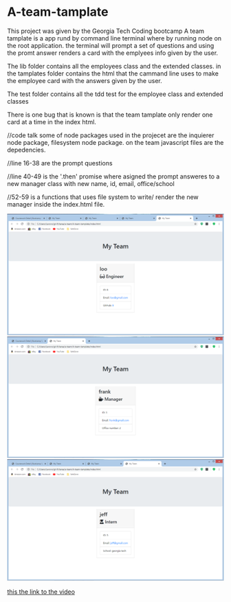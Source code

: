 # A-team-tamplate
This project was given by the Georgia Tech Coding bootcamp
A team tamplate is a app rund by command line terminal where by running node on the root application. the terminal will prompt a set of questions and  using the promt answer renders a card with the emplyees info given by the user.

The lib folder contains all the employees class and the extended classes.
in the tamplates folder contains the html that the cammand line uses to make the employee card with the answers given by the user.

The test folder contains all the tdd test for the employee class and extended classes

There is one bug that is known is that the team tamplate only render one card at a time in the index html.

//code talk
some of node packages used in the projecet are the inquierer node package, filesystem node package. on the team javascript
files are the depedencies. 
 
 //line 16-38
 are the prompt questions 

 //line 40-49
 is the '.then' promise where asigned the prompt answeres to a new manager class with new name, id, email, office/school
 
 //52-59
 is a functions that uses file system  to  write/ render the new manager  inside the index.html file.
 

![screenshot](./assets/images/dos.png)
![screenshot](./assets/images/tres.png)
![screenshot](./assets/images/cuatro.png)


[this the link to the video](https://drive.google.com/file/d/1MPDk5yJzGW1qYmHzdwifFII0VJG_EFlK/view)
